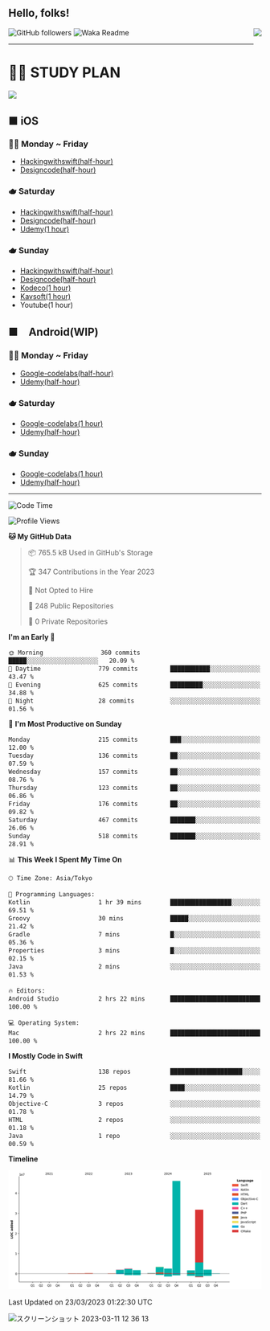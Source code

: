 ## Hello, folks! 

<p>
<img align="right" src="https://media.giphy.com/media/26ufdb3cYKwbRtYVW/giphy.gif" style="max-width:100%;" height="150px">


![GitHub followers](https://img.shields.io/github/followers/YamamotoDesu?label=Follow&style=social)
![Waka Readme](https://github.com/YamamotoDesu/YamamotoDesu/workflows/Waka%20Readme/badge.svg)

----
# 🧑‍💻 STUDY PLAN
![](https://github-profile-summary-cards.vercel.app/api/cards/profile-details?username=YamamotoDesu&theme=vue)
 
## ■ iOS 
### 🧑‍🔧 Monday ~ Friday
* [Hackingwithswift(half-hour)](https://www.hackingwithswift.com/)
* [Designcode(half-hour)](https://designcode.io/tutorials/)
 
### 🫖 Saturday
* [Hackingwithswift(half-hour)](https://www.hackingwithswift.com/)
* [Designcode(half-hour)](https://designcode.io/tutorials/)
* [Udemy(1 hour)](https://www.udemy.com/)
 
### 🫖 Sunday
* [Hackingwithswift(half-hour)](https://www.hackingwithswift.com/)
* [Designcode(half-hour)](https://designcode.io/tutorials/)
* [Kodeco(1 hour)](https://www.kodeco.com/home)
* [Kavsoft(1 hour)](https://www.kodeco.com/home)
* Youtube(1 hour)

 
## ■　Android(WIP)
 
### 🧑‍🔧 Monday ~ Friday
* [Google-codelabs(half-hour)](https://codelabs.developers.google.com/codelabs)
* [Udemy(half-hour)](https://www.udemy.com/)

 
### 🫖 Saturday
* [Google-codelabs(1 hour)](https://codelabs.developers.google.com/codelabs)
* [Udemy(half-hour)](https://www.udemy.com/)
 
### 🫖 Sunday
* [Google-codelabs(1 hour)](https://codelabs.developers.google.com/codelabs)
* [Udemy(half-hour)](https://www.udemy.com/)

----
 
<!--START_SECTION:waka-->
![Code Time](http://img.shields.io/badge/Code%20Time-207%20hrs%2055%20mins-blue)

![Profile Views](http://img.shields.io/badge/Profile%20Views-29-blue)

**🐱 My GitHub Data** 

> 📦 765.5 kB Used in GitHub's Storage 
 > 
> 🏆 347 Contributions in the Year 2023
 > 
> 🚫 Not Opted to Hire
 > 
> 📜 248 Public Repositories 
 > 
> 🔑 0 Private Repositories 
 > 
**I'm an Early 🐤** 

```text
🌞 Morning                360 commits         █████░░░░░░░░░░░░░░░░░░░░   20.09 % 
🌆 Daytime                779 commits         ███████████░░░░░░░░░░░░░░   43.47 % 
🌃 Evening                625 commits         █████████░░░░░░░░░░░░░░░░   34.88 % 
🌙 Night                  28 commits          ░░░░░░░░░░░░░░░░░░░░░░░░░   01.56 % 
```
📅 **I'm Most Productive on Sunday** 

```text
Monday                   215 commits         ███░░░░░░░░░░░░░░░░░░░░░░   12.00 % 
Tuesday                  136 commits         ██░░░░░░░░░░░░░░░░░░░░░░░   07.59 % 
Wednesday                157 commits         ██░░░░░░░░░░░░░░░░░░░░░░░   08.76 % 
Thursday                 123 commits         ██░░░░░░░░░░░░░░░░░░░░░░░   06.86 % 
Friday                   176 commits         ██░░░░░░░░░░░░░░░░░░░░░░░   09.82 % 
Saturday                 467 commits         ███████░░░░░░░░░░░░░░░░░░   26.06 % 
Sunday                   518 commits         ███████░░░░░░░░░░░░░░░░░░   28.91 % 
```


📊 **This Week I Spent My Time On** 

```text
🕑︎ Time Zone: Asia/Tokyo

💬 Programming Languages: 
Kotlin                   1 hr 39 mins        █████████████████░░░░░░░░   69.51 % 
Groovy                   30 mins             █████░░░░░░░░░░░░░░░░░░░░   21.42 % 
Gradle                   7 mins              █░░░░░░░░░░░░░░░░░░░░░░░░   05.36 % 
Properties               3 mins              █░░░░░░░░░░░░░░░░░░░░░░░░   02.15 % 
Java                     2 mins              ░░░░░░░░░░░░░░░░░░░░░░░░░   01.53 % 

🔥 Editors: 
Android Studio           2 hrs 22 mins       █████████████████████████   100.00 % 

💻 Operating System: 
Mac                      2 hrs 22 mins       █████████████████████████   100.00 % 
```

**I Mostly Code in Swift** 

```text
Swift                    138 repos           ████████████████████░░░░░   81.66 % 
Kotlin                   25 repos            ████░░░░░░░░░░░░░░░░░░░░░   14.79 % 
Objective-C              3 repos             ░░░░░░░░░░░░░░░░░░░░░░░░░   01.78 % 
HTML                     2 repos             ░░░░░░░░░░░░░░░░░░░░░░░░░   01.18 % 
Java                     1 repo              ░░░░░░░░░░░░░░░░░░░░░░░░░   00.59 % 
```



**Timeline**

![Lines of Code chart](https://raw.githubusercontent.com/YamamotoDesu/YamamotoDesu/main/assets/bar_graph.png)


 Last Updated on 23/03/2023 01:22:30 UTC
<!--END_SECTION:waka-->


<img width="600" alt="スクリーンショット 2023-03-11 12 36 13" src="https://user-images.githubusercontent.com/47273077/224462864-3afdd944-88a2-4661-8538-798daa0ad198.png">

